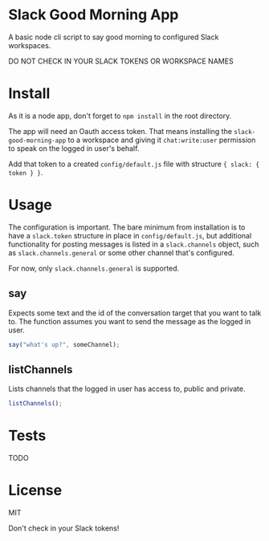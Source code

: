 # Slack Good Morning App
A basic node cli script to say good morning to configured Slack workspaces.

DO NOT CHECK IN YOUR SLACK TOKENS OR WORKSPACE NAMES

# Install
As it is a node app, don't forget to `npm install` in the root directory.

The app will need an Oauth access token. That means installing the `slack-good-morning-app` to a workspace and giving it `chat:write:user` permission to speak on the logged in user's behalf.

Add that token to a created `config/default.js` file with structure `{ slack: { token } }`.
# Usage
The configuration is important. The bare minimum from installation is to have a `slack.token` structure in place in `config/default.js`, but additional functionality for posting messages is listed in a `slack.channels` object, such as `slack.channels.general` or some other channel that's configured.

For now, only `slack.channels.general` is supported.
## say
Expects some text and the id of the conversation target that you want to talk to. The function assumes you want to send the message as the logged in user.

```js
say("what's up?", someChannel);
```

## listChannels
Lists channels that the logged in user has access to, public and private.

```js
listChannels();
```

# Tests
TODO

# License
MIT

Don't check in your Slack tokens!
